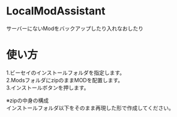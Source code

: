 # LocalModAssistant
サーバーにないModをバックアップしたり入れなおしたり  
# 使い方  
1.ビーセイのインストールフォルダを指定します。  
2.ModsフォルダにzipのままMODを配置します。  
3.インストールボタンを押します。  
  
※zipの中身の構成  
インストールフォルダ以下をそのまま再現した形で作成してください。  
